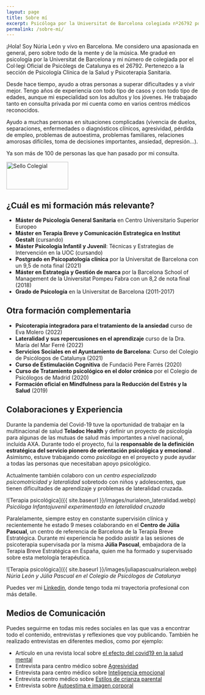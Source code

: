 ```yaml
---
layout: page
title: Sobre mí
excerpt: Psicóloga por la Universitat de Barcelona colegiada nº26792 por el Col·legi Oficial de Psicòlegs de Catalunya. Ayudo a muchas personas en situaciones complejas (vivencia de duelos, separaciones, problemas de autoestima, enfermedades o diagnósticos clínicos, dolor crónico, pérdida de empleo, embarazo, aborto, agresividad, problemas familiares, relaciones amorosas difíciles, toma de decisiones importantes, ansiedad, depresión, trastornos…). Soy especialista en psicoterapia para adultos y jóvenes.
permalink: /sobre-mi/
---
```


¡Hola! Soy Núria León y vivo en Barcelona. Me considero una apasionada en general, pero sobre todo de la mente y de la música. Me gradué en psicología por la Universitat de Barcelona y mi número de colegiada por el Col·legi Oficial de Psicòlegs de Catalunya es el 26792. Pertenezco a la sección de Psicología Clínica de la Salud y Psicoterapia Sanitaria.

Desde hace tiempo, ayudo a otras personas a superar dificultades y a vivir mejor. Tengo años de experiencia con todo tipo de casos y con todo tipo de edades, aunque mi especialidad son los adultos y los jóvenes. He trabajado tanto en consulta privada por mi cuenta como en varios centros médicos reconocidos.

<div class="carousel" data-flickity='{ "imagesLoaded": true, "wrapAround": true, "autoPlay": true }'>
  <div class="carousel-cell" style="display: none"><img src="{{ site.baseurl }}/images/nuria_psico_058.webp" /></div>
  <div class="carousel-cell" style="display: none"><img loading="lazy" src="{{ site.baseurl }}/images/nuria_psico_030.webp" /></div>
  <div class="carousel-cell" style="display: none"><img loading="lazy" src="{{ site.baseurl }}/images/IMG-8643.webp" /></div>
  <div class="carousel-cell" style="display: none"><img loading="lazy" src="{{ site.baseurl }}/images/IMG_4989.webp" /></div>
  <div class="carousel-cell" style="display: none"><img loading="lazy" src="{{ site.baseurl }}/images/despacho.webp" /></div>
  <div class="carousel-cell" style="display: none"><img loading="lazy" src="{{ site.baseurl }}/images/5ec741eb-e9db-4797-a6ad-055d89de5e2a.webp" /></div>
  <div class="carousel-cell" style="display: none"><img loading="lazy" src="{{ site.baseurl }}/images/IMG_8329.webp" /></div>
  <div class="carousel-cell" style="display: none"><img loading="lazy" src="{{ site.baseurl }}/images/img_5496.webp" /></div>
</div>

Ayudo a muchas personas en situaciones complicadas (vivencia de duelos, separaciones, enfermedades o diagnósticos clínicos, agresividad, pérdida de empleo, problemas de autoestima, problemas familiares, relaciones amorosas difíciles, toma de decisiones importantes, ansiedad, depresión...).

Ya son más de 100 de personas las que han pasado por mi consulta.

<img class="sello-colegial" src="{{site.baseurl}}/images/sello_colegial.webp" alt="Sello Colegial" width="162" height="72" data-action="zoom" />

## ¿Cuál es mi formación más relevante?

- **Máster de Psicología General Sanitaria** en Centro Universitario Superior Europeo 
- **Máster en Terapia Breve y Comunicación Estrategica en Institut Gestalt** (cursando)
- **Máster Psicología Infantil y Juvenil**: Técnicas y Estrategias de Intervención en la UOC (cursando)
- **Postgrado en Psicopatología clínica** por la Universitat de Barcelona con un 9,5 de nota final (2021)
- **Máster en Estrategia y Gestión de marca** por la Barcelona School of Management de la Universitat Pompeu Fabra con un 8,2 de nota final (2018)
- **Grado de Psicología** en la Universitat de Barcelona (2011-2017)

## Otra formación complementaria

- **Psicoterapia integradora para el tratamiento de la ansiedad** curso de Eva Molero (2022)
- **Lateralidad y sus repercusiones en el aprendizaje** curso de la Dra. María del Mar Ferré (2022)
- **Servicios Sociales en el Ayuntamiento de Barcelona**: Curso del Colegio de Psicólogos de Catalunya (2021)
- **Curso de Estimulación Cognitiva** de Fundació Pere Farrés (2020)
- **Curso de Tratamiento psicológico en el dolor crónico** por el Colegio de Psicólogos de Madrid (2020)
- **Formación oficial en Mindfulness para la Reducción del Estrés y la Salud** (2019)

## Colaboraciones y Experiencia

Durante la pandemia del Covid-19 tuve la oportunidad de trabajar en la multinacional de salud **Teladoc Health** y definir un proyecto de psicología para algunas de las mutuas de salud más importantes a nivel nacional, incluída AXA. Durante todo el proyecto, fui la **responsable de la definición estratégica del servicio pionero de orientación psicológica y emocional** . Asimismo, estuve trabajando como *psicóloga* en el proyecto y pude ayudar a todas las personas que necesitaban apoyo psicológico.

Actualmente también colaboro con un *centro especializado psicomotricidad y lateralidad* sobretodo con niños y adolescentes, que tienen dificultades de aprendizaje y problemas de lateralidad cruzada.

![Terapia psicológica]({{ site.baseurl }}/images/nurialeon_lateralidad.webp)
*Psicóloga Infantojuvenil experimentada en lateralidad cruzada*

Paralelamente, siempre estoy en constante supervisión clínica y recientemente he estado 9 meses colaborando en el **Centro de Júlia Pascual**, un centro de referencia de Barcelona de la Terapia Breve Estratégica. Durante mi experiencia he podido asistir a las sesiones de psicoterapia supervisada por la misma **Júlia Pascual**, embajadora de la Terapia Breve Estratégica en España, quien me ha formado y supervisado sobre esta metología terapéutica.

![Terapia psicológica]({{ site.baseurl }}/images/juliapascualnurialeon.webp)
*Núria León y Júlia Pascual en el Colegio de Psicólogos de Catalunya*

Puedes ver mi [Linkedin](https://www.linkedin.com/in/nurialeonsallent/), donde tengo toda mi trayectoria profesional con más detalle.

## Medios de Comunicación

Puedes seguirme en todas mis redes sociales en las que vas a encontrar todo el contenido, entrevistas y reflexiones que voy publicando. También he realizado entrevistas en diferentes medios, como por ejemplo:

- Artículo en una revista local sobre [el efecto del covid19 en la salud mental](https://www.latorredebarcelona.com/la-nevera/com-ha-afectat-la-covid-19-a-la-salut-mental/)
- Entrevista para centro médico sobre [Agresividad](https://lateralidad.com/la-agresividad-siempre-tiene-un-proposito/)  
- Entrevista para centro médico sobre [Inteligencia emocional](https://lateralidad.com/todas-las-emociones-son-necesarias-y-tienen-que-ser-escuchadas/)
- Entrevista centro médico sobre [Estilos de crianza parental](https://lateralidad.com/es-fundamental-que-los-padres-sepan-identificar-en-que-estilo-de-crianza-estan-educando-a-sus-hijos/)
- Entrevista sobre [Autoestima e imagen corporal](https://www.esteticainfo.com/complejos-yo-liberate-y-encuentra-tu-felicidad/)
